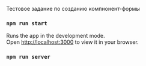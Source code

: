 Тестовое задание по созданию  компнонент-формы

### `npm run start`

Runs the app in the development mode.\
Open [http://localhost:3000](http://localhost:3000) to view it in your browser.

### `npm run server`

 

 